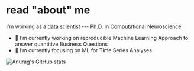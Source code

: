 # read "about" me

I'm working as a data scientist --- Ph.D. in Computational Neuroscience



- 🔭 I’m currently working on reproducible Machine Learning Approach to answer quantitive Business Questions
- 🌱 I’m currently focusing on ML for Time Series Analyses





![Anurag's GitHub stats](https://github-readme-stats.vercel.app/api?username=vsteiger&show_icons=true&theme=cobalt)

